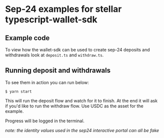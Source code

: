 # Sep-24 examples for stellar typescript-wallet-sdk

## Example code

To view how the wallet-sdk can be used to create sep-24 deposits and withdrawals
look at `deposit.ts` and `withdraw.ts`.

## Running deposit and withdrawals

To see them in action you can run below:

```
$ yarn start
```

This will run the deposit flow and watch for it to finish. At the end it will
ask if you'd like to run the withdraw flow. Use USDC as the asset for the
example.

Progress will be logged in the terminal.

_note: the identity values used in the sep24 interactive portal can all be fake_
